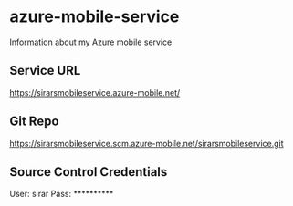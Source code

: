 # azure-mobile-service
Information about my Azure mobile service

<h2>Service URL</h2>

https://sirarsmobileservice.azure-mobile.net/

<h2>Git Repo</h2>

https://sirarsmobileservice.scm.azure-mobile.net/sirarsmobileservice.git

<h2>Source Control Credentials</h2>

User: sirar
Pass: **********
